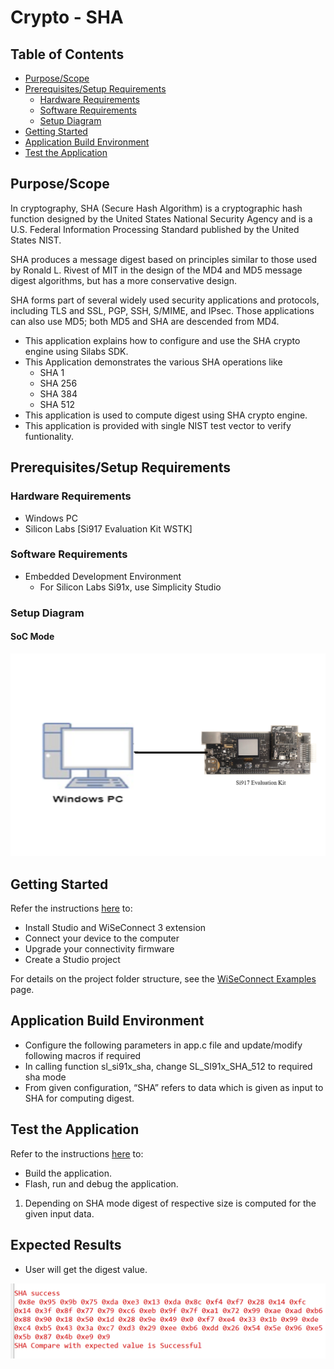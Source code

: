 # Crypto - SHA

## Table of Contents

- [Purpose/Scope](#purposescope) 
- [Prerequisites/Setup Requirements](#prerequisitessetup-requirements)
  - [Hardware Requirements](#hardware-requirements)
  - [Software Requirements](#software-requirements)
  - [Setup Diagram](#setup-diagram)
- [Getting Started](#getting-started)
- [Application Build Environment](#application-build-environment)
- [Test the Application](#test-the-application)

## Purpose/Scope

In cryptography, SHA (Secure Hash Algorithm) is a cryptographic hash function designed by the United States National Security Agency and is a U.S. Federal Information Processing Standard published by the United States NIST.

SHA produces a message digest based on principles similar to those used by Ronald L. Rivest of MIT in the design of the MD4 and MD5 message digest algorithms, but has a more conservative design.

SHA forms part of several widely used security applications and protocols, including TLS and SSL, PGP, SSH, S/MIME, and IPsec. Those applications can also use MD5; both MD5 and SHA are descended from MD4.

- This application explains how to configure and use the SHA crypto engine using Silabs SDK.
- This Application demonstrates the various SHA operations like
  - SHA 1
  - SHA 256
  - SHA 384
  - SHA 512
- This application is used to compute digest using SHA crypto engine.
- This application is provided with single NIST test vector to verify funtionality.

## Prerequisites/Setup Requirements

### Hardware Requirements

  - Windows PC 
  - Silicon Labs [Si917 Evaluation Kit WSTK]

### Software Requirements

  - Embedded Development Environment
    - For Silicon Labs Si91x, use Simplicity Studio

### Setup Diagram

#### SoC Mode 

  ![Figure: Introduction](resources/readme/image502a.png)

## Getting Started

Refer the instructions [here](https://docs.silabs.com/wiseconnect/latest/wiseconnect-getting-started/) to:

- Install Studio and WiSeConnect 3 extension
- Connect your device to the computer
- Upgrade your connectivity firmware
- Create a Studio project

For details on the project folder structure, see the [WiSeConnect Examples](https://docs.silabs.com/wiseconnect/latest/wiseconnect-examples/#example-folder-structure) page.

## Application Build Environment

- Configure the following parameters in app.c file and update/modify following macros if required
- In calling function sl_si91x_sha, change SL_SI91x_SHA_512 to required sha mode
- From given configuration,
“SHA” refers to data which is given as input to SHA for computing digest.

## Test the Application

Refer to the instructions [here](https://docs.silabs.com/wiseconnect/latest/wiseconnect-getting-started/) to:

- Build the application.
- Flash, run and debug the application.

1. Depending on SHA mode digest of respective size is computed for the given input data.

## Expected Results

 - User will get the digest value.

![Output](resources/readme/output.png)